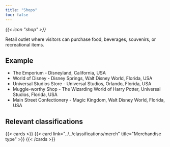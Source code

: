 ```yaml
---
title: "Shops"
toc: false
---
```


<i class="bigIcon">{{< icon "shop" >}}</i>

Retail outlet where visitors can purchase food, beverages, souvenirs, or recreational items.

## Example

* The Emporium - Disneyland, California, USA
* World of Disney - Disney Springs, Walt Disney World, Florida, USA
* Universal Studios Store - Universal Studios, Orlando, Florida, USA
* Muggle-worthy Shop - The Wizarding World of Harry Potter, Universal Studios, Florida, USA
* Main Street Confectionery - Magic Kingdom, Walt Disney World, Florida, USA


## Relevant classifications

{{< cards  >}}
  {{< card link="../../classifications/merch" title="Merchandise type" >}}
{{< /cards >}}